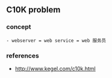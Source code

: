 ## C10K problem

### concept
    - webserver = web service = web 服务员

### references
- http://www.kegel.com/c10k.html